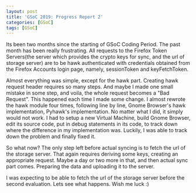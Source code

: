 ```yaml
---
layout: post
title: 'GSoC 2019: Progress Report 2'
categories: [GSoC]
tags: [GSoC]
---
```

Its been two months since the starting of GSoC Coding Period. The past month has been really frustrating. All requests to the Firefox Token Servers(the server which provides the crypto keys for sync, and the url of storage server) are to be hawk authenticated with credentials obtained from the Firefox Accounts login page, namely, sessionToken and keyFetchToken.

Almost everything was simple, except for the hawk part. Creating hawk request header requires so many steps. And maybe I made one small mistake in some step, and voila, the whole request becomes a "Bad Request". This happened each time I made some change. I almost rewrote the hawk module four times, following line by line, Gnome Browser's hawk implementation, Pyhawk's implementation. No matter what I did, it simply would not work. I had to setup a new Virtual Machine, build Gnome Browser, edit its source code, put in debug statements in its code, to track down where the difference in my implementation was. Luckily, I was able to track down the problem and finally fixed it.

So what now? The only step left before actual syncing is to fetch the url of the storage server. That again requires deriving some keys, creating an appropriate request. Maybe a day or two more in that, and then actual sync part comes. Preparing the data and uploading it to the server.

I was expecting to be able to fetch the url of the storage server before the second evaluation. Lets see what happens. Wish me luck :)